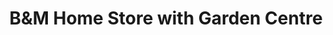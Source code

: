 ---
title: "B&M Home Store with Garden Centre"
url: /hatfield/bandm-home-store-with-garden-centre/
shop: houseware
---